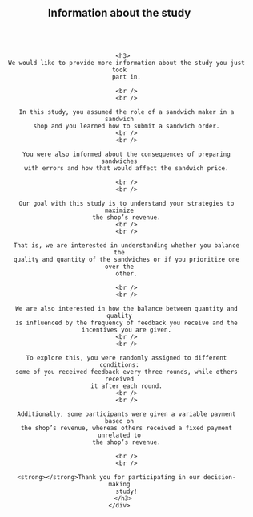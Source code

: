 

<html lang="en">
  <head>
    <meta charset="UTF-8" />
    <meta name="viewport" content="width=device-width, initial-scale=1.0" />
  
  </head>
  <body>
    <div style="text-align: center">
      <h2>Information about the study</h2>
      <br />
      <br />

      <h3>
        We would like to provide more information about the study you just took
        part in.

        <br />
        <br />

        In this study, you assumed the role of a sandwich maker in a sandwich
        shop and you learned how to submit a sandwich order.
        <br />
        <br />

        You were also informed about the consequences of preparing sandwiches
        with errors and how that would affect the sandwich price.

        <br />
        <br />

        Our goal with this study is to understand your strategies to maximize
        the shop’s revenue.
        <br />
        <br />

        That is, we are interested in understanding whether you balance the
        quality and quantity of the sandwiches or if you prioritize one over the
        other.

        <br />
        <br />

        We are also interested in how the balance between quantity and quality
        is influenced by the frequency of feedback you receive and the
        incentives you are given.
        <br />
        <br />

        To explore this, you were randomly assigned to different conditions:
        some of you received feedback every three rounds, while others received
        it after each round.
        <br />
        <br />

        Additionally, some participants were given a variable payment based on
        the shop’s revenue, whereas others received a fixed payment unrelated to
        the shop’s revenue.

        <br />
        <br />

        <strong></strong>Thank you for participating in our decision-making
        study!
      </h3>
    </div>
  </body>
</html>
